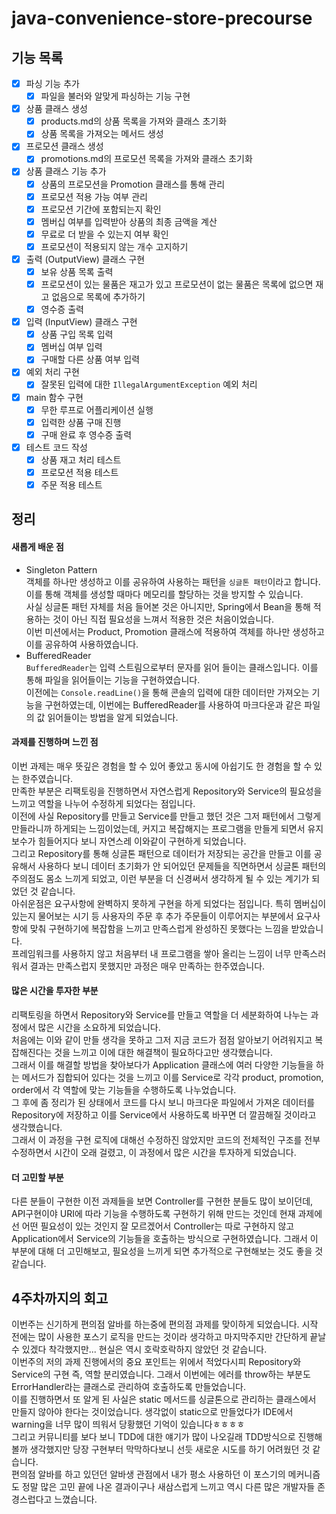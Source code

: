 # java-convenience-store-precourse

## 기능 목록
- [x] 파싱 기능 추가
  - [x] 파일을 불러와 알맞게 파싱하는 기능 구현
- [x] 상품 클래스 생성
  - [x] products.md의 상품 목록을 가져와 클래스 초기화
  - [x] 상품 목록을 가져오는 메서드 생성
- [x] 프로모션 클래스 생성
  - [x] promotions.md의 프로모션 목록을 가져와 클래스 초기화
- [x] 상품 클래스 기능 추가
  - [x] 상품의 프로모션을 Promotion 클래스를 통해 관리
  - [x] 프로모션 적용 가능 여부 관리
  - [x] 프로모션 기간에 포함되는지 확인
  - [x] 멤버십 여부를 입력받아 상품의 최종 금액을 계산
  - [x] 무료로 더 받을 수 있는지 여부 확인
  - [x] 프로모션이 적용되지 않는 개수 고지하기
- [x] 출력 (OutputView) 클래스 구현
  - [x] 보유 상품 목록 출력
  - [x] 프로모션이 있는 물품은 재고가 있고 프로모션이 없는 물품은 목록에 없으면 재고 없음으로 목록에 추가하기
  - [x] 영수증 출력
- [x] 입력 (InputView) 클래스 구현
  - [x] 상품 구입 목록 입력
  - [x] 멤버십 여부 입력
  - [x] 구매할 다른 상품 여부 입력
- [x] 예외 처리 구현
  - [x] 잘못된 입력에 대한 `IllegalArgumentException` 예외 처리
- [x] main 함수 구현
  - [x] 무한 루프로 어플리케이션 실행
  - [x] 입력한 상품 구매 진행
  - [x] 구매 완료 후 영수증 출력
- [x] 테스트 코드 작성
  - [x] 상품 재고 처리 테스트
  - [x] 프로모션 적용 테스트
  - [x] 주문 적용 테스트

## 정리

#### 새롭게 배운 점
- Singleton Pattern<br>
  객체를 하나만 생성하고 이를 공유하여 사용하는 패턴을 `싱글톤 패턴`이라고 합니다. 이를 통해 객체를 생성할 때마다 메모리를 할당하는 것을 방지할 수 있습니다.<br>
사실 싱글톤 패턴 자체를 처음 들어본 것은 아니지만, Spring에서 Bean을 통해 적용하는 것이 아닌 직접 필요성을 느껴서 적용한 것은 처음이었습니다.<br>
이번 미션에서는 Product, Promotion 클래스에 적용하여 객체를 하나만 생성하고 이를 공유하여 사용하였습니다.
- BufferedReader<br>
    `BufferedReader`는 입력 스트림으로부터 문자를 읽어 들이는 클래스입니다. 이를 통해 파일을 읽어들이는 기능을 구현하였습니다.<br>
    이전에는 `Console.readLine()`을 통해 콘솔의 입력에 대한 데이터만 가져오는 기능을 구현하였는데, 이번에는 BufferedReader를 사용하여 마크다운과 같은 파일의 값 읽어들이는 방법을 알게 되었습니다.

#### 과제를 진행하며 느낀 점
이번 과제는 매우 뜻깊은 경험을 할 수 있어 좋았고 동시에 아쉽기도 한 경험을 할 수 있는 한주였습니다.<br>
만족한 부분은 리팩토링을 진행하면서 자연스럽게 Repository와 Service의 필요성을 느끼고 역할을 나누어 수정하게 되었다는 점입니다.<br>
이전에 사실 Repository를 만들고 Service를 만들고 했던 것은 그저 패턴에서 그렇게 만들라니까 하게되는 느낌이었는데, 커지고 복잡해지는 프로그램을 만들게 되면서 유지보수가 힘들어지다 보니 자연스레 이와같이 구현하게 되었습니다.<br>
그리고 Repository를 통해 싱글톤 패턴으로 데이터가 저장되는 공간을 만들고 이를 공유해서 사용하다 보니 데이터 초기화가 안 되어있던 문제들을 직면하면서 싱글톤 패턴의 주의점도 몸소 느끼게 되었고, 이런 부분을 더 신경써서 생각하게 될 수 있는 계기가 되었던 것 같습니다.<br>
아쉬운점은 요구사항에 완벽하지 못하게 구현을 하게 되었다는 점입니다. 특히 멤버십이 있는지 물어보는 시기 등 사용자의 주문 후 추가 주문들이 이루어지는 부분에서 요구사항에 맞춰 구현하기에 복잡함을 느끼고 만족스럽게 완성하진 못했다는 느낌을 받았습니다.<br>
프레임워크를 사용하지 않고 처음부터 내 프로그램을 쌓아 올리는 느낌이 너무 만족스러워서 결과는 만족스럽지 못했지만 과정은 매우 만족하는 한주였습니다.

#### 많은 시간을 투자한 부분
리팩토링을 하면서 Repository와 Service를 만들고 역할을 더 세분화하여 나누는 과정에서 많은 시간을 소요하게 되었습니다.<br>
처음에는 이와 같이 만들 생각을 못하고 그저 지금 코드가 점점 알아보기 어려워지고 복잡해진다는 것을 느끼고 이에 대한 해결책이 필요하다고만 생각했습니다.<br>
그래서 이를 해결할 방법을 찾아보다가 Application 클래스에 여러 다양한 기능들을 하는 메서드가 집합되어 있다는 것을 느끼고 이를 Service로 각각 product, promotion, order에서 각 역할에 맞는 기능들을 수행하도록 나누었습니다.<br>
그 후에 좀 정리가 된 상태에서 코드를 다시 보니 마크다운 파일에서 가져온 데이터를 Repository에 저장하고 이를 Service에서 사용하도록 바꾸면 더 깔끔해질 것이라고 생각했습니다.<br>
그래서 이 과정을 구현 로직에 대해선 수정하진 않았지만 코드의 전체적인 구조를 전부 수정하면서 시간이 오래 걸렸고, 이 과정에서 많은 시간을 투자하게 되었습니다.

#### 더 고민할 부분
다른 분들이 구현한 이전 과제들을 보면 Controller를 구현한 분들도 많이 보이던데, API구현이야 URI에 따라 기능을 수행하도록 구현하기 위해 만드는 것인데 현재 과제에선 어떤 필요성이 있는 것인지 잘 모르겠어서 Controller는 따로 구현하지 않고 Application에서 Service의 기능들을 호출하는 방식으로 구현하였습니다.
그래서 이 부분에 대해 더 고민해보고, 필요성을 느끼게 되면 추가적으로 구현해보는 것도 좋을 것 같습니다.

## 4주차까지의 회고
이번주는 신기하게 편의점 알바를 하는중에 편의점 과제를 맞이하게 되었습니다. 시작 전에는 많이 사용한 포스기 로직을 만드는 것이라 생각하고 마지막주지만 간단하게 끝날 수 있겠다 착각했지만... 현실은 역시 호락호락하지 않았던 것 같습니다.<br>
이번주의 저의 과제 진행에서의 중요 포인트는 위에서 적었다시피 Repository와 Service의 구현 즉, 역할 분리였습니다. 그래서 이번에는 에러를 throw하는 부분도 ErrorHandler라는 클래스로 관리하여 호출하도록 만들었습니다.<br>
이를 진행하면서 또 알게 된 사실은 static 메서드를 싱글톤으로 관리하는 클래스에서 만들지 않아야 한다는 것이었습니다. 생각없이 static으로 만들었다가 IDE에서 warning을 너무 많이 띄워서 당황했던 기억이 있습니다ㅎㅎㅎㅎ<br>
그리고 커뮤니티를 보다 보니 TDD에 대한 얘기가 많이 나오길래 TDD방식으로 진행해볼까 생각했지만 당장 구현부터 막막하다보니 선듯 새로운 시도를 하기 어려웠던 것 같습니다.<br>
편의점 알바를 하고 있던던 알바생 관점에서 내가 평소 사용하던 이 포스기의 메커니즘도 정말 많은 고민 끝에 나온 결과이구나 새삼스럽게 느끼고 역시 다른 많은 개발자들 존경스럽다고 느꼈습니다.<br>